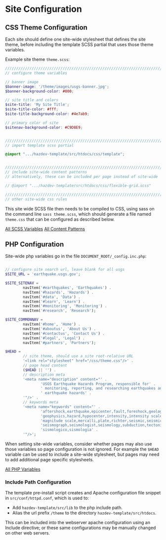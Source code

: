 Site Configuration
==========================


## CSS Theme Configuration

Each site should define one site-wide stylesheet that defines the site theme, before including the template SCSS partial that uses those theme variables.


Example site theme `theme.scss`:
```scss
///////////////////////////////////////////////////////////////////////////////
// configure theme variables

// banner image
$banner-image: '/theme/images/usgs-banner.jpg';
$banner-background-color: #000;

// site title and colors
$site-title: 'My Site Title';
$site-title-color: #fff;
$site-title-background-color: #4e7ab9;

// primary color of site
$sitenav-background-color: #C9D8E9;


///////////////////////////////////////////////////////////////////////////////
// import template scss partial

@import ".../hazdev-template/src/htdocs/css/template";


///////////////////////////////////////////////////////////////////////////////
// include site-wide content patterns
// alternatively, these can be included per page instead of site-wide

// @import ".../hazdev-template/src/htdocs/css/flexible-grid.scss"

///////////////////////////////////////////////////////////////////////////////
// other site-wide css rules

```

This site wide SCSS file then needs to be compiled to CSS, using sass on the command line `sass theme.scss`, which should generate a file named `theme.css` that can be configured as described below.

[All SCSS Variables](scssVariables.md)
[All Content Patterns](scssPatterns.md)


## PHP Configuration

Site-wide php variables go in the file `DOCUMENT_ROOT/_config.inc.php`:
```php

// configure site search url, leave blank for all usgs
$SITE_URL = 'earthquake.usgs.gov';

$SITE_SITENAV =
		navItem('#earthquakes', 'Earthquakes') .
		navItem('#hazards', 'Hazards') .
		navItem('#data', 'Data') .
		navItem('#learn', 'Learn') .
		navItem('#monitoring', 'Monitoring') .
		navItem('#research', 'Research');

$SITE_COMMONNAV =
		navItem('#home', 'Home') .
		navItem('#aboutus', 'About Us') .
		navItem('#contactus', 'Contact Us') .
		navItem('#legal', 'Legal') .
		navItem('#partners', 'Partners');

$HEAD = 
		// site theme, should use a site root-relative URL
		'<link rel="stylesheet" href="/css/theme.css"/>' .
		// page head content
		($HEAD || '') .
		// description meta
		'<meta name="description" content="' .
				'USGS Earthquake Hazards Program, responsible for' .
				' monitoring, reporting, and researching earthquakes and' .
				' earthquake hazards' .
		'"/>' .
		// keywords meta
		'<meta name="keywords" content="' .
				'aftershock,earthquake,epicenter,fault,foreshock,geologist,' .
				'geophysics,hazard,hypocenter,intensity,intensity scale,magnitude,' .
				'magnitude scale,mercalli,plate,richter,seismic,seismicity,seismogram,' .
				'seismograph,seismologist,seismology,subduction,tectonics,tsunami,quake,' .
				'sismologico,sismologia' .
		'"/>';

```

When setting site-wide variables, consider whether pages may also use those variables so page configuration is not ignored.  For example the `$HEAD` variable can be used to include a site-wide stylesheet, but pages may need to add additional page specific stylesheets.

[All PHP Variables](phpVariables.md)


### Include Path Configuration

The template pre-install script creates and Apache configuration file snippet in `src/conf/httpd.conf`, which is used to:

- Add `hazdev-template/src/lib` to the php include path.
- Alias the url prefix `/theme` to the directory `hazdev-template/src/htdocs`.

This can be included into the webserver apache configuration using an Include directive; or these same configurations may be manually changed on other web servers.